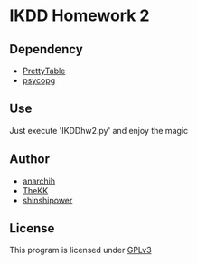IKDD Homework 2
===============

Dependency
-------
* [PrettyTable](https://code.google.com/p/prettytable)
* [psycopg](http://initd.org/psycopg/)

Use
-----
Just execute 'IKDDhw2.py' and enjoy the magic

Author
------
* [anarchih](https://github.com/anarchih)
* [TheKK](https://github.com/thekk)
* [shinshipower](https://github.com/shinshipower)

License
-------
This program is licensed under [GPLv3](http://www.gnu.org/licenses/gpl-3.0.html)
